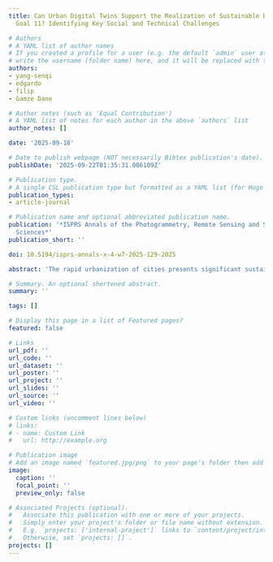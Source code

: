 ```yaml
---
title: Can Urban Digital Twins Support the Realization of Sustainable Development
  Goal 11? Identifying Key Social and Technical Challenges

# Authors
# A YAML list of author names
# If you created a profile for a user (e.g. the default `admin` user at `content/authors/admin/`), 
# write the username (folder name) here, and it will be replaced with their full name and linked to their profile.
authors:
- yang-senqi
- edgardo
- filip
- Gamze Dane

# Author notes (such as 'Equal Contribution')
# A YAML list of notes for each author in the above `authors` list
author_notes: []

date: '2025-09-18'

# Date to publish webpage (NOT necessarily Bibtex publication's date).
publishDate: '2025-09-22T01:35:31.086109Z'

# Publication type.
# A single CSL publication type but formatted as a YAML list (for Hugo requirements).
publication_types:
- article-journal

# Publication name and optional abbreviated publication name.
publication: '*ISPRS Annals of the Photogrammetry, Remote Sensing and Spatial Information
  Sciences*'
publication_short: ''

doi: 10.5194/isprs-annals-x-4-w7-2025-129-2025

abstract: 'The rapid urbanization of cities presents significant sustainability challenges, necessitating big data and digital tools as solutions for efficient resource management. A key advancement in this area is the Urban Digital Twin (UDT). UDTs aim to create dynamic virtual replicas of urban environments, enabling informed decision-making for city planners and policymakers. UDTs enable predictive modeling, resource optimization, and impact assessment of urban interventions. On the other hand, one of the globally accepted sustainable development goals (SDGs) to achieve by 2030 is SDG 11, which focuses specifically on “Sustainable Cities and Communities”. SDGs and SDG 11 consider the cities as a system that consists of the physical urban environment and social dynamics coming from governance, citizens and communities. However, current research on UDTs has primarily focused on technical aspects, leaving the potential of UDTs to support SDG 11 and its social dynamics underexplored. This study aims to understand whether UDTs can support the realization of SDG 11. Therefore, we explore how the capabilities of UDTs, such as monitoring, modelling and simulation, visualization, information provision and collection can support the SDG 11 principles of managing interconnected targets, inclusivity, multi-stakeholder collaboration, and monitoring of SDG 11 targets. We propose a socio-technical framework illustrating how UDTs can support SDG 11 and outline the key social and technical challenges to be addressed to fully realize UDTs’ potential. Finally, we discuss the conclusions and outlook for overcoming such challenges.'

# Summary. An optional shortened abstract.
summary: ''

tags: []

# Display this page in a list of Featured pages?
featured: false

# Links
url_pdf: ''
url_code: ''
url_dataset: ''
url_poster: ''
url_project: ''
url_slides: ''
url_source: ''
url_video: ''

# Custom links (uncomment lines below)
# links:
# - name: Custom Link
#   url: http://example.org

# Publication image
# Add an image named `featured.jpg/png` to your page's folder then add a caption below.
image:
  caption: ''
  focal_point: ''
  preview_only: false

# Associated Projects (optional).
#   Associate this publication with one or more of your projects.
#   Simply enter your project's folder or file name without extension.
#   E.g. `projects: ['internal-project']` links to `content/project/internal-project/index.md`.
#   Otherwise, set `projects: []`.
projects: []
---
```


